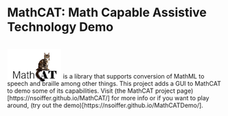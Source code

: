 # MathCAT: Math Capable Assistive Technology Demo
<img src="logo.png" style="position: relative; top: 16px; z-index: -1;">
is a library that supports conversion of MathML to speech and braille among other things.
This project adds a GUI to MathCAT to demo some of its capabilities.
Visit (the MathCAT project page)[https://nsoiffer.github.io/MathCAT/] for more info or if you want to play around, (try out the demo)[https://nsoiffer.github.io/MathCATDemo/].

